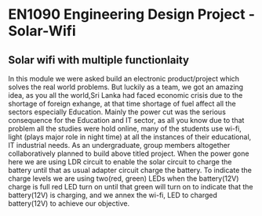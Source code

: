 # EN1090 Engineering Design Project - Solar-Wifi

## Solar wifi with multiple functionlaity

In this module we were asked build an electronic product/project which solves the real world problems. But luckily as a team, we got an amazing idea, as you all the world,Sri Lanka had faced economic crisis due to the shortage of foreign exhange, at that time shortage of fuel affect all the sectors especially Education. Mainly the power cut was the serious consequence for the Education and IT sector, as all you know due to that problem all the studies were hold online, many of the students use wi-fi, light (plays major role in night time)  at all the instances of their educational, IT industrial needs. As an undergraduate, group members altogether collaboratively planned to build above titled project. When the power gone here we are using LDR circuit to enable the solar circuit to charge the battery until that as usual adapter circuit charge the battery. To indicate the charge levels we are using two(red, green) LEDs when the battery(12V) charge is full red LED turn on until that green will turn on to indicate that the battery(12V) is charging, and we annex the wi-fi, LED to charged battery(12V) to achieve our objective.
